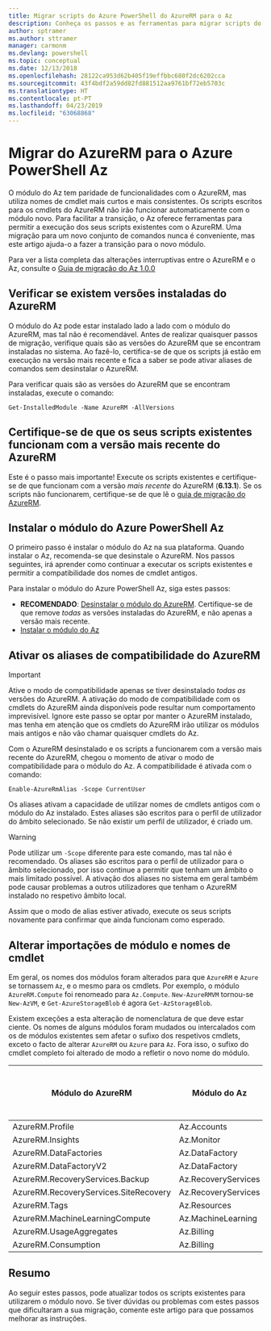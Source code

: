 ```yaml
---
title: Migrar scripts do Azure PowerShell do AzureRM para o Az
description: Conheça os passos e as ferramentas para migrar scripts do módulo do AzureRM para o novo módulo do Az.
author: sptramer
ms.author: sttramer
manager: carmonm
ms.devlang: powershell
ms.topic: conceptual
ms.date: 12/13/2018
ms.openlocfilehash: 28122ca953d62b405f19effbbc680f2dc6202cca
ms.sourcegitcommit: 43f4bdf2a59dd82fd881512aa9761bf72eb5703c
ms.translationtype: HT
ms.contentlocale: pt-PT
ms.lasthandoff: 04/23/2019
ms.locfileid: "63068868"
---
```

# <a name="migrate-from-azurerm-to-azure-powershell-az"></a>Migrar do AzureRM para o Azure PowerShell Az

O módulo do Az tem paridade de funcionalidades com o AzureRM, mas utiliza nomes de cmdlet mais curtos e mais consistentes.
Os scripts escritos para os cmdlets do AzureRM não irão funcionar automaticamente com o módulo novo. Para facilitar a transição, o Az oferece ferramentas para permitir a execução dos seus scripts existentes com o AzureRM. Uma migração para um novo conjunto de comandos nunca é conveniente, mas este artigo ajuda-o a fazer a transição para o novo módulo.

Para ver a lista completa das alterações interruptivas entre o AzureRM e o Az, consulte o [Guia de migração do Az 1.0.0](migrate-az-1.0.0.md)

## <a name="check-for-installed-versions-of-azurerm"></a>Verificar se existem versões instaladas do AzureRM

O módulo do Az pode estar instalado lado a lado com o módulo do AzureRM, mas tal não é recomendável. Antes de realizar quaisquer passos de migração, verifique quais são as versões do AzureRM que se encontram instaladas no sistema. Ao fazê-lo, certifica-se de que os scripts já estão em execução na versão mais recente e fica a saber se pode ativar aliases de comandos sem desinstalar o AzureRM.

Para verificar quais são as versões do AzureRM que se encontram instaladas, execute o comando:

```powershell-interactive
Get-InstalledModule -Name AzureRM -AllVersions
```

## <a name="ensure-your-existing-scripts-work-with-the-latest-azurerm-release"></a>Certifique-se de que os seus scripts existentes funcionam com a versão mais recente do AzureRM

Este é o passo mais importante! Execute os scripts existentes e certifique-se de que funcionam com a versão _mais recente_ do AzureRM (__6.13.1__). Se os scripts não funcionarem, certifique-se de que lê o [guia de migração do AzureRM](/powershell/azure/azurerm/migration-guide.6.0.0).

## <a name="install-the-azure-powershell-az-module"></a>Instalar o módulo do Azure PowerShell Az

O primeiro passo é instalar o módulo do Az na sua plataforma. Quando instalar o Az, recomenda-se que desinstale o AzureRM. Nos passos seguintes, irá aprender como continuar a executar os scripts existentes e permitir a compatibilidade dos nomes de cmdlet antigos.

Para instalar o módulo do Azure PowerShell Az, siga estes passos:

* __RECOMENDADO__: [Desinstalar o módulo do AzureRM](/powershell/azure/uninstall-az-ps#uninstall-the-azurerm-module).
  Certifique-se de que remove _todas_ as versões instaladas do AzureRM, e não apenas a versão mais recente.
* [Instalar o módulo do Az](install-az-ps.md)

## <a name="a-namealiasesenable-azurerm-compatibility-aliases"></a><a name="aliases"/>Ativar os aliases de compatibilidade do AzureRM 

> [!IMPORTANT]
>
> Ative o modo de compatibilidade apenas se tiver desinstalado _todas as_ versões do AzureRM. A ativação do modo de compatibilidade com os cmdlets do AzureRM ainda disponíveis pode resultar num comportamento imprevisível. Ignore este passo se optar por manter o AzureRM instalado, mas tenha em atenção que os cmdlets do AzureRM irão utilizar os módulos mais antigos e não vão chamar quaisquer cmdlets do Az.

Com o AzureRM desinstalado e os scripts a funcionarem com a versão mais recente do AzureRM, chegou o momento de ativar o modo de compatibilidade para o módulo do Az. A compatibilidade é ativada com o comando:

```powershell-interactive
Enable-AzureRmAlias -Scope CurrentUser
```

Os aliases ativam a capacidade de utilizar nomes de cmdlets antigos com o módulo do Az instalado. Estes aliases são escritos para o perfil de utilizador do âmbito selecionado. Se não existir um perfil de utilizador, é criado um.

> [!WARNING]
>
> Pode utilizar um `-Scope` diferente para este comando, mas tal não é recomendado. Os aliases são escritos para o perfil de utilizador para o âmbito selecionado, por isso continue a permitir que tenham um âmbito o mais limitado possível. A ativação dos aliases no sistema em geral também pode causar problemas a outros utilizadores que tenham o AzureRM instalado no respetivo âmbito local.

Assim que o modo de alias estiver ativado, execute os seus scripts novamente para confirmar que ainda funcionam como esperado. 

## <a name="change-module-imports-and-cmdlet-names"></a>Alterar importações de módulo e nomes de cmdlet

Em geral, os nomes dos módulos foram alterados para que `AzureRM` e `Azure` se tornassem `Az`, e o mesmo para os cmdlets.
Por exemplo, o módulo `AzureRM.Compute` foi renomeado para `Az.Compute`. `New-AzureRMVM` tornou-se `New-AzVM`, e `Get-AzureStorageBlob` é agora `Get-AzStorageBlob`.

Existem exceções a esta alteração de nomenclatura de que deve estar ciente. Os nomes de alguns módulos foram mudados ou intercalados com os de módulos existentes sem afetar o sufixo dos respetivos cmdlets, exceto o facto de alterar `AzureRM` ou `Azure` para `Az`. Fora isso, o sufixo do cmdlet completo foi alterado de modo a refletir o novo nome do módulo.

| Módulo do AzureRM | Módulo do Az | O sufixo do cmdlet foi alterado? |
|----------------|-----------|------------------------|
| AzureRM.Profile | Az.Accounts | Sim |
| AzureRM.Insights | Az.Monitor | Sim |
| AzureRM.DataFactories | Az.DataFactory | Sim |
| AzureRM.DataFactoryV2 | Az.DataFactory | Sim |
| AzureRM.RecoveryServices.Backup | Az.RecoveryServices | Não |
| AzureRM.RecoveryServices.SiteRecovery | Az.RecoveryServices | Não |
| AzureRM.Tags | Az.Resources | Não |
| AzureRM.MachineLearningCompute | Az.MachineLearning | Não |
| AzureRM.UsageAggregates | Az.Billing | Não |
| AzureRM.Consumption | Az.Billing | Não |

## <a name="summary"></a>Resumo

Ao seguir estes passos, pode atualizar todos os scripts existentes para utilizarem o módulo novo. Se tiver dúvidas ou problemas com estes passos que dificultaram a sua migração, comente este artigo para que possamos melhorar as instruções.
